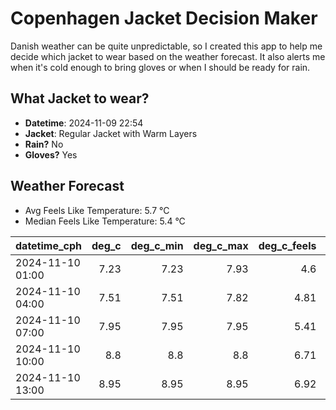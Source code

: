 
# Copenhagen Jacket Decision Maker

Danish weather can be quite unpredictable, so I created this app to help me decide which jacket to wear based on the weather forecast. 
It also alerts me when it's cold enough to bring gloves or when I should be ready for rain.

## What Jacket to wear?

- **Datetime**: 2024-11-09 22:54
- **Jacket**: Regular Jacket with Warm Layers
- **Rain?** No
- **Gloves?** Yes

## Weather Forecast
- Avg Feels Like Temperature: 5.7 °C
- Median Feels Like Temperature: 5.4 °C

| datetime_cph     |   deg_c |   deg_c_min |   deg_c_max |   deg_c_feels | weather   | wind   | rain   |
|:-----------------|--------:|------------:|------------:|--------------:|:----------|:-------|:-------|
| 2024-11-10 01:00 |    7.23 |        7.23 |        7.93 |          4.6  | Clouds    | Low    | None   |
| 2024-11-10 04:00 |    7.51 |        7.51 |        7.82 |          4.81 | Clouds    | Low    | None   |
| 2024-11-10 07:00 |    7.95 |        7.95 |        7.95 |          5.41 | Clouds    | Low    | None   |
| 2024-11-10 10:00 |    8.8  |        8.8  |        8.8  |          6.71 | Clouds    | Low    | None   |
| 2024-11-10 13:00 |    8.95 |        8.95 |        8.95 |          6.92 | Clouds    | Low    | None   |
        